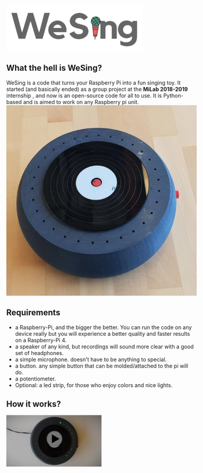 <img src="Images/WeSingLogo.png">

## What the hell is WeSing?
WeSing is a code that turns your Raspberry Pi into a fun singing toy.
It started (and basically ended) as a group project at the **MiLab 2018-2019** internship , and now is an open-source code for all to use.
It is Python-based and is aimed to work on any Raspberry pi unit.
<img src="Images/Prototype.png">


## Requirements
* a Raspberry-Pi, and the bigger the better. You can run the code on any device really but you will experience a better quality and faster results on a Raspberry-Pi 4.
* a speaker of any kind, but recordings will sound more clear with a good set of headphones.
* a simple microphone. doesn't have to be anything to special.
* a button. any simple button that can be molded/attached to the pi will do.
* a potentiometer.
* Optional: a led strip, for those who enjoy colors and nice lights.

## How it works?
[<img src="Images/PlayVideo.png" width="50%">](https://youtu.be/ua87AhBrVBc)
